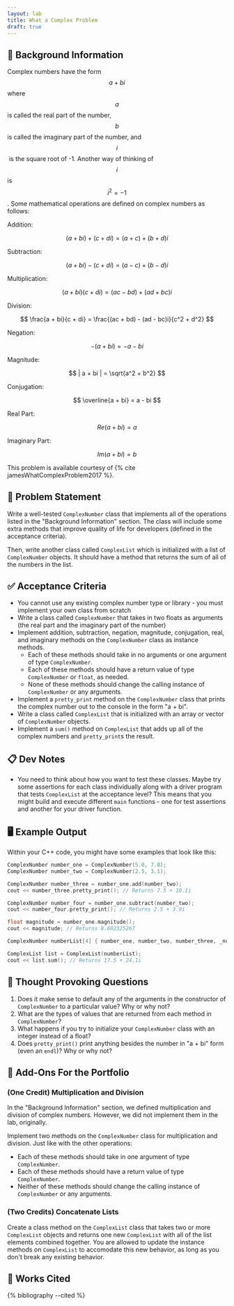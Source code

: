 ```yaml
---
layout: lab
title: What a Complex Problem
draft: true
---
```


## 🔖 Background Information

Complex numbers have the form $$a + bi$$ where $$a$$ is called the real part of the number, $$b$$ is called the imaginary part of the number, and $$i$$ is the square root of -1. Another way of thinking of $$i$$ is $$i^2 = -1$$. Some mathematical operations are defined on complex numbers as follows:

Addition:

$$
(a + bi) + (c + di) = (a + c) + (b + d)i
$$

Subtraction:

$$
(a + bi) - (c + di) = (a - c) + (b - d)i
$$

Multiplication:

$$
(a + bi)(c + di) = (ac - bd) + (ad + bc)i
$$

Division:

$$
\frac{a + bi}{c + di} = \frac{(ac + bd) - (ad - bc)i}{c^2 + d^2}
$$

Negation:

$$
-(a + bi) = -a - bi
$$

Magnitude:

$$
| a + bi | = \sqrt{a^2 + b^2}
$$

Conjugation:

$$
\overline{a + bi} = a - bi
$$

Real Part:

$$
Re(a + bi) = a
$$

Imaginary Part:

$$
Im(a + bi) = b
$$

This problem is available courtesy of {% cite jamesWhatComplexProblem2017 %}.

## 🎯 Problem Statement

Write a well-tested `ComplexNumber` class that implements all of the operations listed in the "Background Information" section. The class will include some extra methods that improve quality of life for developers (defined in the acceptance criteria).

Then, write another class called `ComplexList` which is initialized with a list of `ComplexNumber` objects. It should have a method that returns the sum of all of the numbers in the list.

## ✅ Acceptance Criteria

* You cannot use any existing complex number type or library - you must implement your own class from scratch
* Write a class called `ComplexNumber` that takes in two floats as arguments (the real part and the imaginary part of the number)
* Implement addition, subtraction, negation, magnitude, conjugation, real, and imaginary methods on the `ComplexNumber` class as instance methods.
  * Each of these methods should take in no arguments or one argument of type `ComplexNumber`.
  * Each of these methods should have a return value of type `ComplexNumber` or `float`, as needed.
  * None of these methods should change the calling instance of `ComplexNumber` or any arguments.
* Implement a `pretty_print` method on the `ComplexNumber` class that prints the complex number out to the console in the form "a + bi".
* Write a class called `ComplexList` that is initialized with an array or vector of `ComplexNumber` objects.
* Implement a `sum()` method on `ComplexList` that adds up all of the complex numbers and `pretty_print`s the result.

## 📋 Dev Notes

* You need to think about how you want to test these classes. Maybe try some assertions for each class individually along with a driver program that tests `ComplexList` at the acceptance level? This means that you might build and execute different `main` functions - one for test assertions and another for your driver function.

## 🖥️ Example Output

Within your C++ code, you might have some examples that look like this:

```cpp
ComplexNumber number_one = ComplexNumber(5.0, 7.0);
ComplexNumber number_two = ComplexNumber(2.5, 3.1);

ComplexNumber number_three = number_one.add(number_two);
cout << number_three.pretty_print(); // Returns 7.5 + 10.1i

ComplexNumber number_four = number_one.subtract(number_two);
cout << number_four.pretty_print(); // Returns 2.5 + 3.9i

float magnitude = number_one.magnitude();
cout << magnitude; // Returns 8.602325267

ComplexNumber numberList[4] { number_one, number_two, number_three, _number_four };

ComplexList list = ComplexList(numberList);
cout << list.sum(); // Returns 17.5 + 24.1i
```

## 📝 Thought Provoking Questions

1. Does it make sense to default any of the arguments in the constructor of `ComplexNumber` to a particular value? Why or why not?
2. What are the types of values that are returned from each method in `ComplexNumber`?
3. What happens if you try to initialize your `ComplexNumber` class with an integer instead of a float?
4. Does `pretty_print()` print anything besides the number in "a + bi" form (even an `endl`)? Why or why not?

## 💼 Add-Ons For the Portfolio

### (One Credit) Multiplication and Division

In the "Background Information" section, we defined multiplication and division of complex numbers. However, we did not implement them in the lab, originally.

Implement two methods on the `ComplexNumber` class for multiplication and division. Just like with the other operations:

* Each of these methods should take in one argument of type `ComplexNumber`.
* Each of these methods should have a return value of type `ComplexNumber`.
* Neither of these methods should change the calling instance of `ComplexNumber` or any arguments.

### (Two Credits) Concatenate Lists

Create a class method on the `ComplexList` class that takes two or more `ComplexList` objects and returns one new `ComplexList` with all of the list elements combined together. You are allowed to update the instance methods on `ComplexList` to accomodate this new behavior, as long as you don't break any existing behavior.

## 📘 Works Cited

{% bibliography --cited %}
